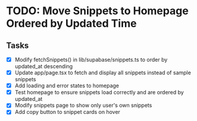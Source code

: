 # TODO: Move Snippets to Homepage Ordered by Updated Time

## Tasks
- [x] Modify fetchSnippets() in lib/supabase/snippets.ts to order by updated_at descending
- [x] Update app/page.tsx to fetch and display all snippets instead of sample snippets
- [x] Add loading and error states to homepage
- [x] Test homepage to ensure snippets load correctly and are ordered by updated_at
- [x] Modify snippets page to show only user's own snippets
- [x] Add copy button to snippet cards on hover
